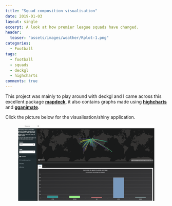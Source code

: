 ```yaml
---
title: "Squad composition visualisation"
date: 2019-01-03
layout: single
excerpt: A look at how premier league squads have changed.
header:
  teaser: "assets/images/weather/Rplot-1.png"
categories:
  - Football
tags:
  - football
  - squads
  - deckgl
  - highcharts
comments: true
---
```


This project was mainly to play around with deckgl and I came across this excellent package [**mapdeck**](https://github.com/SymbolixAU/mapdeck), it also contains graphs made using [**highcharts**](http://jkunst.com/highcharter/) and [**gganimate**](https://github.com/thomasp85/gganimate).

Click the picture below for the visualisation/shiny application.


<figure class='centre'>
	<a href="https://markclare1992.xyz/shiny/Shiny.Apps/squad-app/"><img src="/assets/images/squad-app.png"></a>
</figure>
